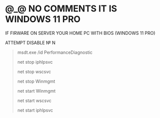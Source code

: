 # @_@ NO COMMENTS IT IS WINDOWS 11 PRO 

IF FIRWARE ON SERVER YOUR HOME PC WITH BIOS (WINDOWS 11 PRO)

ATTEMPT DISABLE № N

> msdt.exe    /id    PerformanceDiagnostic
> 
> net    stop    iphlpsvc
> 
> net    stop    wscsvc
> 
> net    stop    Winmgmt
> 
> net    start    Winmgmt
> 
> net    start    wscsvc
> 
> net    start    iphlpsvc

